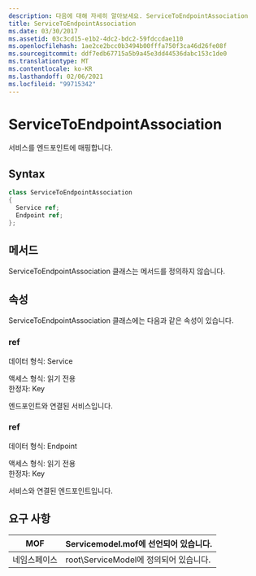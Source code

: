```yaml
---
description: 다음에 대해 자세히 알아보세요. ServiceToEndpointAssociation
title: ServiceToEndpointAssociation
ms.date: 03/30/2017
ms.assetid: 03c3cd15-e1b2-4dc2-bdc2-59fdccdae110
ms.openlocfilehash: 1ae2ce2bcc0b3494b00fffa750f3ca46d26fe08f
ms.sourcegitcommit: ddf7edb67715a5b9a45e3dd44536dabc153c1de0
ms.translationtype: MT
ms.contentlocale: ko-KR
ms.lasthandoff: 02/06/2021
ms.locfileid: "99715342"
---
```

# <a name="servicetoendpointassociation"></a>ServiceToEndpointAssociation

서비스를 엔드포인트에 매핑합니다.  
  
## <a name="syntax"></a>Syntax  
  
```csharp
class ServiceToEndpointAssociation  
{  
  Service ref;  
  Endpoint ref;  
};  
```  
  
## <a name="methods"></a>메서드  

 ServiceToEndpointAssociation 클래스는 메서드를 정의하지 않습니다.  
  
## <a name="properties"></a>속성  

 ServiceToEndpointAssociation 클래스에는 다음과 같은 속성이 있습니다.  
  
### <a name="ref"></a>ref  

 데이터 형식: Service  
  
 액세스 형식: 읽기 전용  
한정자: Key  
  
 엔드포인트와 연결된 서비스입니다.  
  
### <a name="ref"></a>ref  

 데이터 형식: Endpoint  
  
 액세스 형식: 읽기 전용  
한정자: Key  
  
 서비스와 연결된 엔드포인트입니다.  
  
## <a name="requirements"></a>요구 사항  
  
|MOF|Servicemodel.mof에 선언되어 있습니다.|  
|---------|-----------------------------------|  
|네임스페이스|root\ServiceModel에 정의되어 있습니다.|
